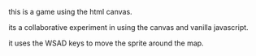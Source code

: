 this is a game using the html canvas.

its a collaborative experiment in using the canvas and vanilla javascript.

it uses the WSAD keys to move the sprite around the map.

